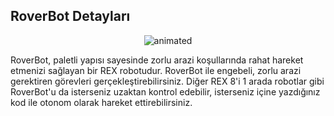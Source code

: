 ## RoverBot Detayları


<p align="center">
  <img src="https://user-images.githubusercontent.com/112697142/229707812-701537c2-1a25-4a39-907f-c348c1ccfc44.gif" alt="animated" />
</p>

RoverBot, paletli yapısı sayesinde zorlu arazi koşullarında rahat hareket etmenizi sağlayan bir REX robotudur. RoverBot ile engebeli, zorlu arazi gerektiren görevleri gerçekleştirebilirsiniz. Diğer REX 8'i 1 arada robotlar gibi RoverBot'u da isterseniz uzaktan kontrol edebilir, isterseniz içine yazdığınız kod ile otonom olarak hareket ettirebilirsiniz.


